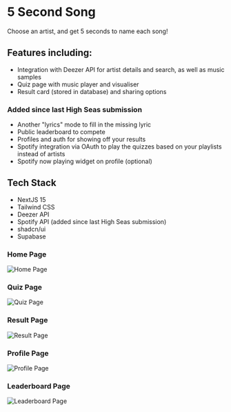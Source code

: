# 5 Second Song
Choose an artist, and get 5 seconds to name each song!
## Features including:

- Integration with Deezer API for artist details and search, as well as music samples
- Quiz page with music player and visualiser
- Result card (stored in database) and sharing options

### Added since last High Seas submission
- Another "lyrics" mode to fill in the missing lyric
- Public leaderboard to compete
- Profiles and auth for showing off your results
- Spotify integration via OAuth to play the quizzes based on your playlists instead of artists
- Spotify now playing widget on profile (optional)

## Tech Stack

- NextJS 15
- Tailwind CSS
- Deezer API
- Spotify API (added since last High Seas submission)
- shadcn/ui
- Supabase

### Home Page

![Home Page](https://cloud-etsmd1ndg-hack-club-bot.vercel.app/0guess-the-song-three.vercel.app___3_.png)

### Quiz Page

![Quiz Page](https://cloud-ijzndafmn-hack-club-bot.vercel.app/0guess-the-song-three.vercel.app___4_.png)

### Result Page
![Result Page](https://cloud-o46r21hvg-hack-club-bot.vercel.app/0guess-the-song-three.vercel.app___5_.png)

### Profile Page
![Profile Page](https://cloud-gumg1qm33-hack-club-bot.vercel.app/0www.5secondsong.tech_user_thomas.png)

### Leaderboard Page
![Leaderboard Page](https://cloud-1lwduw7bd-hack-club-bot.vercel.app/0www.5secondsong.tech_user_thomas__1_.png)